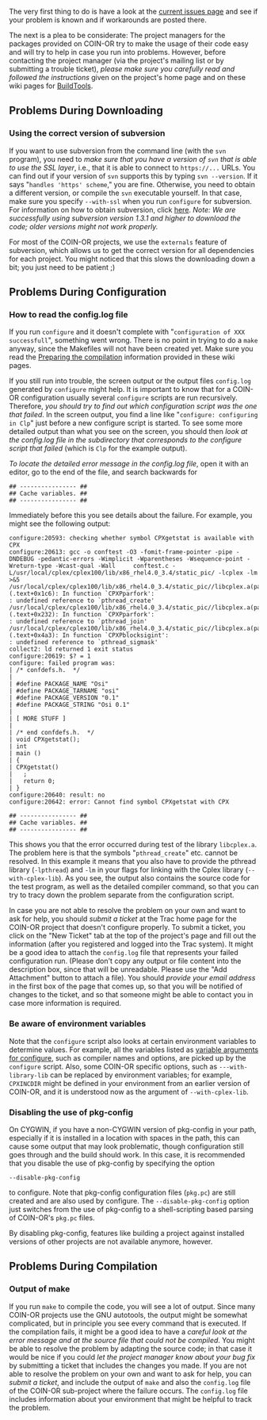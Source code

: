
 The very first thing to do is have a look at the [current issues page](./current-issues) and see if your problem is known and if workarounds are posted there.


The next is a plea to be considerate:  The project managers for the packages provided on COIN-OR try to make the usage of their code easy and will try to help in case you run into problems.  However, before contacting the project manager (via the project's mailing list or by submitting a trouble ticket), *please make sure you carefully read and followed the instructions* given on the project's home page and on these wiki pages for [BuildTools](http://projects.coin-or.org/BuildTools).


## Problems During Downloading


### Using the correct version of subversion

If you want to use subversion from the command line (with the `svn` program), you need to *make sure that you have a version of `svn` that is able to use the SSL layer*, i.e., that it is able to connect to `https://...` URLs.  You can find out if your version of `svn` supports this by typing `svn --version`.  If it says "`handles 'https' scheme`," you are fine.  Otherwise, you need to obtain a different version, or compile the `svn` executable yourself.  In that case, make sure you specify `--with-ssl` when you run `configure` for subversion.  For information on how to obtain subversion, click [here](./user-download). _Note: We are successfully using *subversion version 1.3.1 and higher* to download the code; older versions might not work properly._

For most of the COIN-OR projects, we use the `externals` feature of subversion, which allows us to get the correct version for all dependencies for each project.  You might noticed that this slows the downloading down a bit; you just need to be patient ;)


## Problems During Configuration


### How to read the config.log file

If you run `configure` and it doesn't complete with "`configuration of XXX successfull`", something went wrong.  There is no point in trying to do a `make` anyway, since the Makefiles will not have been created yet.  Make sure you read the [Preparing the compilation](./user-configure) information provided in these wiki pages.

If you still run into trouble, the screen output or the output files `config.log` generated by `configure` might help.  It is important to know that for a COIN-OR configuration usually several `configure` scripts are run recursively.  Therefore, *you should try to find out which configuration script was the one that failed*.  In the screen output, you find a line like "`configure: configuring in Clp`" just before a new configure script is started.  To see some more detailed output than what you see on the screen, you should then *look at the config.log file in the subdirectory that corresponds to the configure script that failed* (which is `Clp` for the example output).

*To locate the detailed error message in the config.log file*, open it with an editor, go to the end of the file, and search backwards for

```
## ---------------- ##
## Cache variables. ##
## ---------------- ##
```

Immediately before this you see details about the failure.  For example, you might see the following output:
```
configure:20593: checking whether symbol CPXgetstat is available with CPX
configure:20613: gcc -o conftest -O3 -fomit-frame-pointer -pipe -DNDEBUG -pedantic-errors -Wimplicit -Wparentheses -Wsequence-point -Wreturn-type -Wcast-qual -Wall     conftest.c -L/usr/local/cplex/cplex100/lib/x86_rhel4.0_3.4/static_pic/ -lcplex -lm >&5
/usr/local/cplex/cplex100/lib/x86_rhel4.0_3.4/static_pic//libcplex.a(par.o)(.text+0x1c6): In function `CPXPparfork':
: undefined reference to `pthread_create'
/usr/local/cplex/cplex100/lib/x86_rhel4.0_3.4/static_pic//libcplex.a(par.o)(.text+0x232): In function `CPXPparfork':
: undefined reference to `pthread_join'
/usr/local/cplex/cplex100/lib/x86_rhel4.0_3.4/static_pic//libcplex.a(par.o)(.text+0x4a3): In function `CPXPblocksigint':
: undefined reference to `pthread_sigmask'
collect2: ld returned 1 exit status
configure:20619: $? = 1
configure: failed program was:
| /* confdefs.h.  */
| 
| #define PACKAGE_NAME "Osi"
| #define PACKAGE_TARNAME "osi"
| #define PACKAGE_VERSION "0.1"
| #define PACKAGE_STRING "Osi 0.1"
|
| [ MORE STUFF ] 
|
| /* end confdefs.h.  */
| void CPXgetstat();
| int
| main ()
| {
| CPXgetstat()
|   ;
|   return 0;
| }
configure:20640: result: no
configure:20642: error: Cannot find symbol CPXgetstat with CPX

## ---------------- ##
## Cache variables. ##
## ---------------- ##
```
This shows you that the error occurred during test of the library `libcplex.a`.  The problem here is that the symbols "`pthread_create`" etc. cannot be resolved.  In this example it means that you also have to provide the pthread library (`-lpthread`) and `-lm` in your flags for linking with the Cplex library (`--with-cplex-lib`).  As you see, the output also contains the source code for the test program, as well as the detailed compiler command, so that you can try to tracy down the problem separate from the configuration script.

In case you are not able to resolve the problem on your own and want to ask for help, you should *submit a ticket* at the Trac home page for the COIN-OR project that doesn't configure properly.  To submit a ticket, you click on the "New Ticket" tab at the top of the project's page and fill out the information (after you registered and logged into the Trac system).  It might be a good idea to attach the `config.log` file that represents your failed configuration run. (Please don't copy any output or file content into the description box, since that will be unreadable.  Please use the "Add Attachment" button to attach a file).  You should *provide your email address* in the first box of the page that comes up, so that you will be notified of changes to the ticket, and so that someone might be able to contact you in case more information is required.


### Be aware of environment variables

Note that the `configure` script also looks at certain environment variables to determine values.  For example, all the variables listed as [variable arguments for configure](./user-configure#VariableArgumentsforconfigure), such as compiler names and options, are picked up by the `configure` script.  Also, some COIN-OR specific options, such as `---with-library-lib` can be replaced by environment variables; for example, `CPXINCDIR` might be defined in your environment from an earlier version of COIN-OR, and it is understood now as the argument of `--with-cplex-lib`.


### Disabling the use of pkg-config


On CYGWIN, if you have a non-CYGWIN version of pkg-config in your path, especially if it is installed in a location with spaces in the path, this can cause some output that may look problematic, though configuration still goes through and the build should work. In this case, it is recommended that you disable the use of pkg-config by specifying the option
```
--disable-pkg-config
```
to configure. Note that pkg-config configuration files (`pkg.pc`) are still created and are also used by configure. The `--disable-pkg-config` option just switches from the use of pkg-config to a shell-scripting based parsing of COIN-OR's `pkg.pc` files.

By disabling pkg-config, features like building a project against installed versions of other projects are not available anymore, however.


## Problems During Compilation


### Output of make

If you run `make` to compile the code, you will see a lot of output.  Since many COIN-OR projects use the GNU autotools, the output might be somewhat complicated, but in principle you see every command that is executed.  If the compilation fails, it might be a good idea to have a *careful look at the error message and at the source file that could not be compiled*.  You might be able to resolve the problem by adapting the source code; in that case it would be nice if you could *let the project manager know about your bug fix* by submitting a ticket that includes the changes you made.  If you are not able to resolve the problem on your own and want to ask for help, you can *submit a ticket*, and include the output of `make` and also the `config.log` file of the COIN-OR sub-project where the failure occurs.  The `config.log` file includes information about your environment that might be helpful to track the problem.